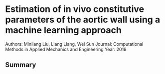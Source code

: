 # Estimation of in vivo constitutive parameters of the aortic wall using a machine learning approach
Authors: Minliang Liu, Liang Liang, Wei Sun
Journal: Computational Methods in Applied Mechanics and Engineering
Year: 2019

## Summary
